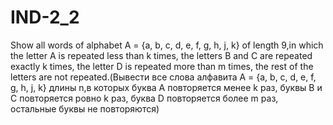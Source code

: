 # IND-2_2
Show all words of alphabet A = {a, b, c, d, e, f, g, h, j, k} of length 9,in which the letter A is repeated less than k times, the letters B and C are repeated exactly k times, the letter D is repeated more than m times, the rest of the letters are not repeated.(Вывести все слова алфавита A = {a, b, c, d, e, f, g, h, j, k} длины n,в которых буква А повторяется менее k раз, буквы B и С повторяется ровно k раз, буква D повторяется более m раз, остальные буквы не повторяются)
